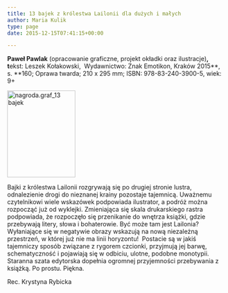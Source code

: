 ```yaml
---
title: 13 bajek z królestwa Lailonii dla dużych i małych
author: Maria Kulik
type: page
date: 2015-12-15T07:41:15+00:00

---
```

**Paweł Pawlak** (opracowanie graficzne, projekt okładki oraz ilustracje)**, t**ekst: Leszek Kołakowski,  Wydawnictwo: Znak Emotikon, Kraków 2015**, s. **160; Oprawa twarda; 210 x 295 mm; ISBN: 978-83-240-3900-5, wiek: 9+

<img class="alignnone size-medium wp-image-2985" src="http://www.ibby.pl/wp-content/uploads/2016/04/nagroda.graf_13-bajek-157x200.jpg" alt="nagroda.graf_13 bajek" width="157" height="200" srcset="http://www.ibby.pl/wp-content/uploads/2016/04/nagroda.graf_13-bajek-157x200.jpg 157w, http://www.ibby.pl/wp-content/uploads/2016/04/nagroda.graf_13-bajek-79x100.jpg 79w, http://www.ibby.pl/wp-content/uploads/2016/04/nagroda.graf_13-bajek-768x976.jpg 768w, http://www.ibby.pl/wp-content/uploads/2016/04/nagroda.graf_13-bajek-472x600.jpg 472w" sizes="(max-width: 157px) 100vw, 157px" />

Bajki z królestwa Lailonii rozgrywają się po drugiej stronie lustra, odnalezienie drogi do nieznanej krainy pozostaje tajemnicą. Uważnemu czytelnikowi wiele wskazówek podpowiada ilustrator, a podróż można rozpocząć już od wyklejki. Zmieniająca się skala drukarskiego rastra podpowiada, że rozpoczęło się przenikanie do wnętrza książki, gdzie przebywają litery, słowa i bohaterowie. Być może tam jest Lailonia?  Wyłaniające się w negatywie obrazy wskazują na nową niezależną przestrzeń, w której już nie ma linii horyzontu!  Postacie są w jakiś tajemniczy sposób związane z rygorem czcionki, przyjmują jej barwę, schematyczność i pojawiają się w odbiciu, ulotne, podobne monotypii. Staranna szata edytorska dopełnia ogromnej przyjemności przebywania z książką. Po prostu. Piękna.

Rec. Krystyna Rybicka